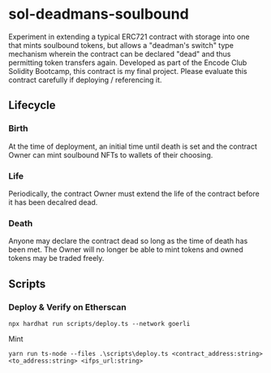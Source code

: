 # sol-deadmans-soulbound

Experiment in extending a typical ERC721 contract with storage into one that mints soulbound tokens, but allows a "deadman's switch" type mechanism wherein the contract can be declared "dead" and thus permitting token transfers again. Developed as part of the Encode Club Solidity Bootcamp, this contract is my final project. Please evaluate this contract carefully if deploying / referencing it.

## Lifecycle

### Birth

At the time of deployment, an initial time until death is set and the contract Owner can mint soulbound NFTs to wallets of their choosing.

### Life

Periodically, the contract Owner must extend the life of the contract before it has been decalred dead.

### Death

Anyone may declare the contract dead so long as the time of death has been met. The Owner will no longer be able to mint tokens and owned tokens may be traded freely.

## Scripts

### Deploy & Verify on Etherscan

`npx hardhat run scripts/deploy.ts --network goerli`

Mint

`yarn run ts-node --files .\scripts\deploy.ts <contract_address:string> <to_address:string> <ifps_url:string>`
